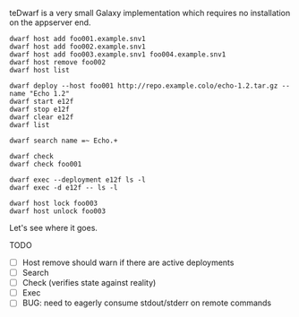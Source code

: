 teDwarf is a very small Galaxy implementation which requires no installation on the appserver end.

    dwarf host add foo001.example.snv1
    dwarf host add foo002.example.snv1
    dwarf host add foo003.example.snv1 foo004.example.snv1
    dwarf host remove foo002
    dwarf host list

    dwarf deploy --host foo001 http://repo.example.colo/echo-1.2.tar.gz --name "Echo 1.2"
    dwarf start e12f
    dwarf stop e12f
    dwarf clear e12f
    dwarf list

    dwarf search name =~ Echo.+

    dwarf check
    dwarf check foo001

    dwarf exec --deployment e12f ls -l
    dwarf exec -d e12f -- ls -l

    dwarf host lock foo003
    dwarf host unlock foo003

Let's see where it goes.

TODO
- [ ] Host remove should warn if there are active deployments
- [ ] Search
- [ ] Check (verifies state against reality)
- [ ] Exec
- [ ] BUG: need to eagerly consume stdout/stderr on remote commands
